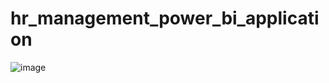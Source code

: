 # hr_management_power_bi_application
![image](https://github.com/user-attachments/assets/fec24d23-0c89-4076-9399-2378b28a1ab6)
